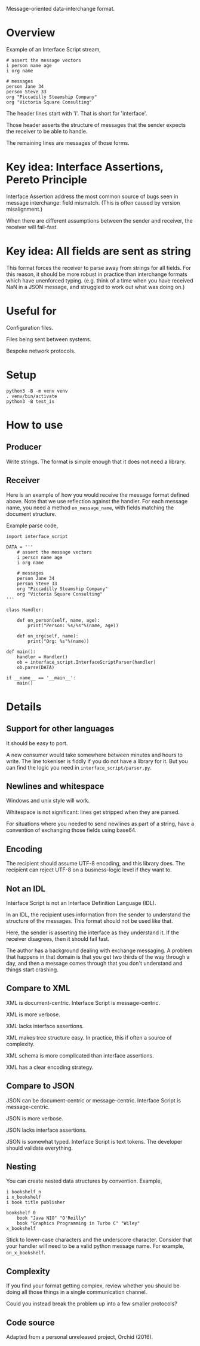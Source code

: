Message-oriented data-interchange format.

# Overview

Example of an Interface Script stream,
```
# assert the message vectors
i person name age
i org name

# messages
person Jane 34
person Steve 33
org "Piccadilly Steamship Company"
org "Victoria Square Consulting"
```

The header lines start with 'i'. That is short for 'interface'.

Those header asserts the structure of messages that the sender expects the
receiver to be able to handle.

The remaining lines are messages of those forms.

# Key idea: Interface Assertions, Pereto Principle

Interface Assertion address the most common source of bugs seen in message
interchange: field mismatch. (This is often caused by version misalignment.)

When there are different assumptions between the sender and receiver, the
receiver will fail-fast.

# Key idea: All fields are sent as string

This format forces the receiver to parse away from strings for all fields. For
this reason, it should be more robust in practice than interchange formats
which have unenforced typing. (e.g. think of a time when you have received NaN
in a JSON message, and struggled to work out what was doing on.)

# Useful for

Configuration files.

Files being sent between systems.

Bespoke network protocols.

# Setup

```
python3 -B -m venv venv
. venv/bin/activate
python3 -B test_is
```

# How to use

## Producer

Write strings. The format is simple enough that it does not need a library.

## Receiver

Here is an example of how you would receive the message format defined above.
Note that we use reflection against the handler. For each message name, you
need a method `on_message_name`, with fields matching the document structure.

Example parse code,
```
import interface_script

DATA = '''
    # assert the message vectors
    i person name age
    i org name

    # messages
    person Jane 34
    person Steve 33
    org "Piccadilly Steamship Company"
    org "Victoria Square Consulting"
'''

class Handler:

    def on_person(self, name, age):
        print("Person: %s/%s"%(name, age))

    def on_org(self, name):
        print("Org: %s"%(name))

def main():
    handler = Handler()
    ob = interface_script.InterfaceScriptParser(handler)
    ob.parse(DATA)

if __name__ == '__main__':
    main()
```

# Details

## Support for other languages

It should be easy to port.

A new consumer would take somewhere between minutes and hours to write. The
line tokeniser is fiddly if you do not have a library for it. But you can find
the logic you need in `interface_script/parser.py`.

## Newlines and whitespace

Windows and unix style will work.

Whitespace is not significant: lines get stripped when they are parsed.

For situations where you needed to send newlines as part of a string, have a
convention of exchanging those fields using base64.

## Encoding

The recipient should assume UTF-8 encoding, and this library does. The
recipient can reject UTF-8 on a business-logic level if they want to.

## Not an IDL

Interface Script is not an Interface Definition Language (IDL).

In an IDL, the recipient uses information from the sender to understand the
structure of the messages. This format should not be used like that.

Here, the sender is asserting the interface as they understand it. If the
receiver disagrees, then it should fail fast.

The author has a background dealing with exchange messaging. A problem that
happens in that domain is that you get two thirds of the way through a day,
and then a message comes through that you don't understand and things start
crashing.

## Compare to XML

XML is document-centric. Interface Script is message-centric.

XML is more verbose.

XML lacks interface assertions.

XML makes tree structure easy. In practice, this if often a source of
complexity.

XML schema is more complicated than interface assertions.

XML has a clear encoding strategy.

## Compare to JSON

JSON can be document-centric or message-centric. Interface Script is
message-centric.

JSON is more verbose.

JSON lacks interface assertions.

JSON is somewhat typed. Interface Script is text tokens. The developer should
validate everything.

## Nesting

You can create nested data structures by convention. Example,
```
i bookshelf n
i x_bookshelf
i book title publisher

bookshelf 0
    book "Java NIO" "O'Reilly"
    book "Graphics Programming in Turbo C" "Wiley"
x_bookshelf
```

Stick to lower-case characters and the underscore character. Consider that
your handler will need to be a valid python message name. For example,
`on_x_bookshelf`.


## Complexity

If you find your format getting complex, review whether you should be doing
all those things in a single communication channel.

Could you instead break the problem up into a few smaller protocols?

## Code source

Adapted from a personal unreleased project, Orchid (2016).

